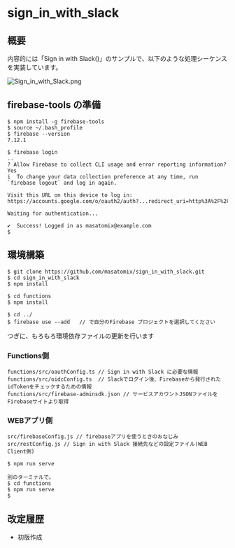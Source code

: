 # sign_in_with_slack

## 概要

内容的には「Sign in with Slack()」のサンプルで、以下のような処理シーケンスを実装しています。

![Sign_in_with_Slack.png](https://qiita-image-store.s3.ap-northeast-1.amazonaws.com/0/73777/b12893b7-70e7-96e0-d600-aed0ff3afe45.png)


## firebase-tools の準備

```
$ npm install -g firebase-tools
$ source ~/.bash_profile
$ firebase --version
7.12.1

$ firebase login
..
? Allow Firebase to collect CLI usage and error reporting information? Yes
i  To change your data collection preference at any time, run `firebase logout` and log in again.

Visit this URL on this device to log in:
https://accounts.google.com/o/oauth2/auth?...redirect_uri=http%3A%2F%2Flocalhost%3A9005

Waiting for authentication...

✔  Success! Logged in as masatomix@example.com
$
```



## 環境構築

```console
$ git clone https://github.com/masatomix/sign_in_with_slack.git
$ cd sign_in_with_slack
$ npm install

$ cd functions
$ npm install

$ cd ../
$ firebase use --add   // で自分のFirebase プロジェクトを選択してください
```


つぎに、もろもろ環境依存ファイルの更新を行います

### Functions側

```
functions/src/oauthConfig.ts // Sign in with Slack に必要な情報
functions/src/oidcConfig.ts  // Slackでログイン後、Firebaseから発行されたidTokenをチェックするための情報
functions/src/firebase-adminsdk.json // サービスアカウントJSONファイルをFirebaseサイトより取得
```

### WEBアプリ側

```
src/firebaseConfig.js // firebaseアプリを使うときのおなじみ
src/restConfig.js // Sign in with Slack 接続先などの設定ファイル(WEB Client側)
```


```
$ npm run serve

別のターミナルで。
$ cd functions
$ npm run serve
$
```



## 改定履歴

- 初版作成